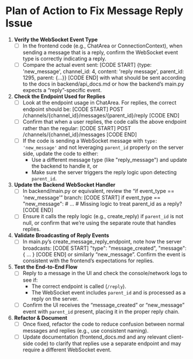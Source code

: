 # Plan of Action to Fix Message Reply Issue

1. **Verify the WebSocket Event Type**  
   - [ ] In the frontend code (e.g., ChatArea or ConnectionContext), when sending a message that is a reply, confirm the WebSocket event type is correctly indicating a reply.  
   - [ ] Compare the actual event sent:
     [CODE START]
     {type: 'new_message', channel_id: 4, content: 'reply message', parent_id: 1295, parent: {...}}
     [CODE END]
     with what should be sent according to the docs in backend/api_docs.md or how the backend’s main.py expects a “reply”-specific event.

2. **Check the Endpoint Used for Replies**  
   - [ ] Look at the endpoint usage in ChatArea. For replies, the correct endpoint should be:
     [CODE START]
     POST /channels/{channel_id}/messages/{parent_id}/reply
     [CODE END]
   - [ ] Confirm that when a user replies, the code calls the above endpoint rather than the regular:
     [CODE START]
     POST /channels/{channel_id}/messages
     [CODE END]
   - [ ] If the code is sending a WebSocket message with `type: 'new_message'` and not leveraging `parent_id` properly on the server side, update the code to either:
     - Use a different message type (like "reply_message") and update the backend to handle it, or
     - Make sure the server triggers the reply logic upon detecting `parent_id`.

3. **Update the Backend WebSocket Handler**  
   - [ ] In backend/main.py or equivalent, review the “if event_type == 'new_message'” branch:
     [CODE START]
     if event_type == "new_message":
         # ...
         # Missing logic to treat parent_id as a reply?
     [CODE END]
   - [ ] Ensure it calls the reply logic (e.g., create_reply) if `parent_id` is not null, or confirm that we’re using the separate route that handles replies.

4. **Validate Broadcasting of Reply Events**  
   - [ ] In main.py’s create_message_reply_endpoint, note how the server broadcasts:
     [CODE START]
     "type": "message_created",
     "message": { ... }
     [CODE END]
     or similarly “new_message”. Confirm the event is consistent with the frontend’s expectations for replies.

5. **Test the End-to-End Flow**  
   - [ ] Reply to a message in the UI and check the console/network logs to see if:
     - The correct endpoint is called (`/reply`).
     - The WebSocket event includes `parent_id` and is processed as a reply on the server.
   - [ ] Confirm the UI receives the “message_created” or “new_message” event with `parent_id` present, placing it in the proper reply chain.

6. **Refactor & Document**  
   - [ ] Once fixed, refactor the code to reduce confusion between normal messages and replies (e.g., use consistent naming).  
   - [ ] Update documentation (frontend_docs.md and any relevant client-side code) to clarify that replies use a separate endpoint and may require a different WebSocket event.
